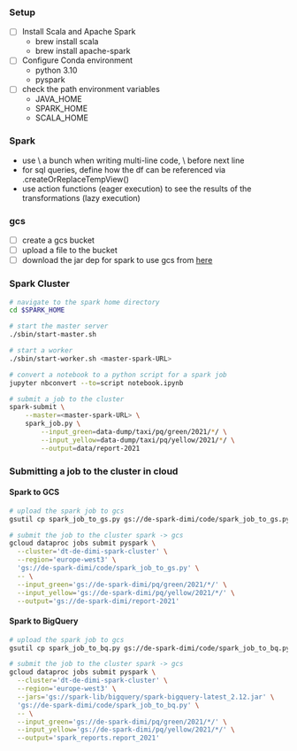 ### Setup
- [ ] Install Scala and Apache Spark
  - brew install scala
  - brew install apache-spark
- [ ] Configure Conda environment
  - python 3.10
  - pyspark
- [ ] check the path environment variables
  - JAVA_HOME
  - SPARK_HOME
  - SCALA_HOME

### Spark

- use \ a bunch when writing multi-line code, \ before next line
- for sql queries, define how the df can be referenced via .createOrReplaceTempView()
- use action functions (eager execution) to see the results of the transformations (lazy execution)

### gcs
- [ ] create a gcs bucket
- [ ] upload a file to the bucket
- [ ] download the jar dep for spark to use gcs from [here](https://storage.googleapis.com/hadoop-lib/gcs/gcs-connector-hadoop3-2.2.5.jar)

### Spark Cluster 
```bash 
# navigate to the spark home directory
cd $SPARK_HOME
```

```bash
# start the master server
./sbin/start-master.sh
```

```bash
# start a worker
./sbin/start-worker.sh <master-spark-URL>
```

```bash
# convert a notebook to a python script for a spark job
jupyter nbconvert --to=script notebook.ipynb
```

```bash
# submit a job to the cluster
spark-submit \
    --master=<master-spark-URL> \
    spark_job.py \
        --input_green=data-dump/taxi/pq/green/2021/*/ \
        --input_yellow=data-dump/taxi/pq/yellow/2021/*/ \
        --output=data/report-2021
```
### Submitting a job to the cluster in cloud
#### Spark to GCS
```bash
# upload the spark job to gcs
gsutil cp spark_job_to_gs.py gs://de-spark-dimi/code/spark_job_to_gs.py
```

```bash
# submit the job to the cluster spark -> gcs
gcloud dataproc jobs submit pyspark \
  --cluster='dt-de-dimi-spark-cluster' \
  --region='europe-west3' \
  'gs://de-spark-dimi/code/spark_job_to_gs.py' \
  -- \
  --input_green='gs://de-spark-dimi/pq/green/2021/*/' \
  --input_yellow='gs://de-spark-dimi/pq/yellow/2021/*/' \
  --output='gs://de-spark-dimi/report-2021'

```
#### Spark to BigQuery
```bash
# upload the spark job to gcs
gsutil cp spark_job_to_bq.py gs://de-spark-dimi/code/spark_job_to_bq.py
```

```bash
# submit the job to the cluster spark -> gcs
gcloud dataproc jobs submit pyspark \
  --cluster='dt-de-dimi-spark-cluster' \
  --region='europe-west3' \
  --jars='gs://spark-lib/bigquery/spark-bigquery-latest_2.12.jar' \
  'gs://de-spark-dimi/code/spark_job_to_bq.py' \
  -- \
  --input_green='gs://de-spark-dimi/pq/green/2021/*/' \
  --input_yellow='gs://de-spark-dimi/pq/yellow/2021/*/' \
  --output='spark_reports.report_2021'

```